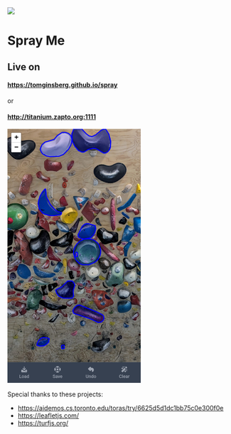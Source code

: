 <img src="https://upload.wikimedia.org/wikipedia/commons/2/2b/Hot_chili_red_pepper_icon_emote.png" width="100">

# Spray Me
## Live on 
#### https://tomginsberg.github.io/spray

or 
#### http://titanium.zapto.org:1111

<img src="app.png" width="300">

Special thanks to these projects:
* https://aidemos.cs.toronto.edu/toras/try/6625d5d1dc1bb75c0e300f0e
* https://leafletjs.com/
* https://turfjs.org/
